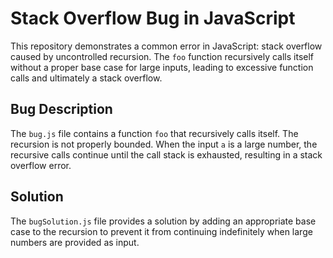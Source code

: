 # Stack Overflow Bug in JavaScript

This repository demonstrates a common error in JavaScript: stack overflow caused by uncontrolled recursion. The `foo` function recursively calls itself without a proper base case for large inputs, leading to excessive function calls and ultimately a stack overflow.

## Bug Description

The `bug.js` file contains a function `foo` that recursively calls itself.  The recursion is not properly bounded.  When the input `a` is a large number, the recursive calls continue until the call stack is exhausted, resulting in a stack overflow error.

## Solution

The `bugSolution.js` file provides a solution by adding an appropriate base case to the recursion to prevent it from continuing indefinitely when large numbers are provided as input.